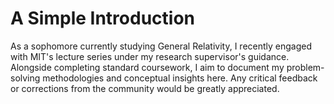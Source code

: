 # A Simple Introduction
As a sophomore currently studying General Relativity, I recently engaged with MIT's lecture series under my research supervisor's guidance. Alongside completing standard coursework, I aim to document my problem-solving methodologies and conceptual insights here. Any critical feedback or corrections from the community would be greatly appreciated.
